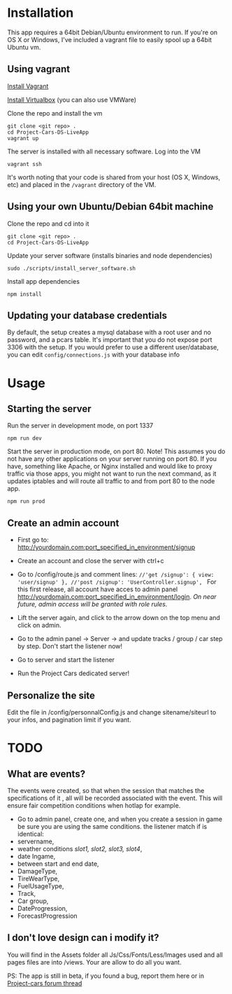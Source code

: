 # Installation

This app requires a 64bit Debian/Ubuntu environment to run. If you're on OS X or Windows, I've included a vagrant file to easily spool up a 64bit Ubuntu vm.

## Using vagrant
[Install Vagrant](http://docs.vagrantup.com/v2/installation/index.html)

[Install Virtualbox](https://www.virtualbox.org/wiki/Downloads) (you can also use VMWare)

Clone the repo and install the vm
```
git clone <git repo> .
cd Project-Cars-DS-LiveApp
vagrant up
```

The server is installed with all necessary software. Log into the VM
```
vagrant ssh
```

It's worth noting that your code is shared from your host (OS X, Windows, etc) and placed in the `/vagrant` directory of the VM.

## Using your own Ubuntu/Debian 64bit machine

Clone the repo and cd into it
```
git clone <git repo> .
cd Project-Cars-DS-LiveApp
```

Update your server software (installs binaries and node dependencies)
```
sudo ./scripts/install_server_software.sh
```

Install app dependencies
```
npm install
```

## Updating your database credentials

By default, the setup creates a mysql database with a root user and no password, and a pcars table. It's important that you do not expose port 3306 with the setup. If you would prefer to use a different user/database, you can edit ```config/connections.js``` with your database info

# Usage

## Starting the server

Run the server in development mode, on port 1337
```
npm run dev
```

Start the server in production mode, on port 80.
Note! This assumes you do not have any other applications on your server running on port 80. 
If you have, something like Apache, or Nginx installed and would like to proxy traffic via those apps, you might not want to run the next command, as it updates iptables and will route all traffic to and from port 80 to the node app.
```
npm run prod
```

## Create an admin account

- First go to: http://yourdomain.com:port_specified_in_environment/signup

- Create an account and close the server with ctrl+c

- Go to /config/route.js and comment lines:
	`//'get /signup': { view: 'user/signup' },
    //'post /signup': 'UserController.signup',
	`
For this first release, all account have acces to admin panel http://yourdomain.com:port_specified_in_environment/login.
*On near future, admin access will be granted with role rules.*

- Lift the server again, and click to the arrow down on the top menu and click on admin.
- Go to the admin panel -> Server -> and update tracks / group / car step by step. Don't start the listener now!
- Go to server and start the listener
- Run the Project Cars dedicated server!

## Personalize the site

Edit the file in /config/personnalConfig.js and change sitename/siteurl to your infos, and pagination limit if you want.



# TODO
## What are events?

The events were created, so that when the session that matches the specifications of it , all will be recorded associated with the event. This will ensure fair competition conditions when hotlap for example.

- Go to admin panel, create one, and when you create a session in game be sure you are using the same conditions. the listener match if is identical:
-  servername,
- weather conditions *slot1, slot2, slot3, slot4*,
- date Ingame,
- between start and end date,
- DamageType,
- TireWearType,
- FuelUsageType,
- Track,
- Car group,
- DateProgression,
- ForecastProgression

## I don't love design can i modify it?

You will find in the Assets folder all Js/Css/Fonts/Less/Images used and all pages files are into /views. Your are allow to do all you want.


PS: The app is still in beta, if you found a bug, report them here or in [Project-cars forum thread](http://forum.projectcarsgame.com/showthread.php?33757-Project-Cars-Dedicated-Server-Live-App)
